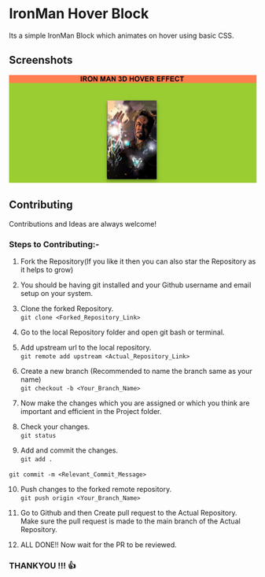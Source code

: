 
# IronMan Hover Block

Its a simple IronMan Block which animates on hover using basic CSS.




## Screenshots

![Site ScreenShot](https://github.com/Lakshit-Chiranjiv/Ironman-Snap/blob/main/Site_screenshot.jpg)
  
## Contributing

Contributions and Ideas are always welcome!

### Steps to  Contributing:-

1. Fork the Repository(If you like it then you can also star the Repository as it helps to grow)

2. You should be having git installed and your Github username and email setup on your system.

3. Clone the forked Repository.  
`git clone <Forked_Repository_Link>`

4. Go to the local Repository folder and open git bash or terminal. 

5. Add upstream url to the local repository.  
`git remote add upstream <Actual_Repository_Link>`

6. Create a new branch (Recommended to name the branch same as your name)  
`git checkout -b <Your_Branch_Name>`

7. Now make the changes which you are assigned or which you think are important and efficient in the Project folder.

8. Check your changes.  
`git status`

9. Add and commit the changes.  
`git add .`  

`git commit -m <Relevant_Commit_Message>`

10. Push changes to the forked remote repository.  
`git push origin <Your_Branch_Name>`

11. Go to Github and then Create pull request to the Actual Repository. Make sure the pull request is made to the main branch of the Actual Repository.

12. ALL DONE!! Now wait for the PR to be reviewed.


### THANKYOU !!! 👍